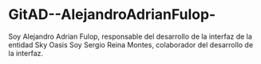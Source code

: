 # GitAD--AlejandroAdrianFulop-
Soy Alejandro Adrian Fulop, responsable del desarrollo de la interfaz de la entidad Sky Oasis
Soy Sergio Reina Montes, colaborador del desarrollo de la interfaz.
